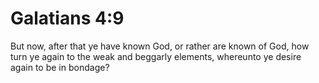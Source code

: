 # Galatians 4:9

But now, after that ye have known God, or rather are known of God, how turn ye again to the weak and beggarly elements, whereunto ye desire again to be in bondage?